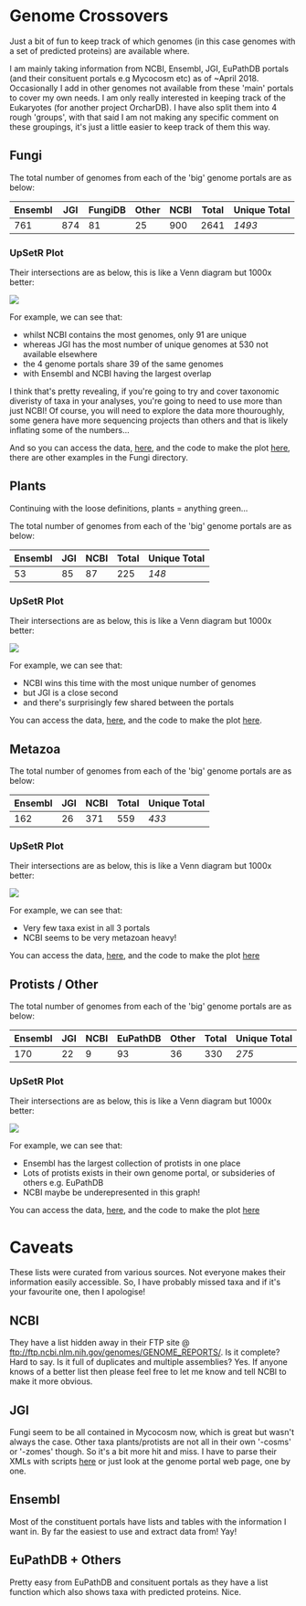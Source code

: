 # Genome Crossovers

Just a bit of fun to keep track of which genomes (in this case genomes with a set of predicted proteins) are available where.

I am mainly taking information from NCBI, Ensembl, JGI, EuPathDB portals (and their consituent portals e.g Mycocosm etc) as of ~April 2018. Occasionally I add in other genomes not available from these 'main' portals to cover my own needs.
I am only really interested in keeping track of the Eukaryotes (for another project OrcharDB). I have also split them into 4 rough 'groups', with that said I am not making any specific comment on these groupings, it's just a little easier to keep track of them this way.

## Fungi
The total number of genomes from each of the 'big' genome portals are as below:

Ensembl|JGI|FungiDB|Other|NCBI|Total|Unique Total
-------|---|-------|-----|----|-----|------------
761|874|81|25|900|2641|*1493*

### UpSetR Plot
Their intersections are as below, this is like a Venn diagram but 1000x better:

![](https://github.com/guyleonard/genome_crossovers/raw/master/fungi/fungi_jgi_ensembl_other_ncbi.png)

For example, we can see that:

 * whilst NCBI contains the most genomes, only 91 are unique
 * whereas JGI has the most number of unique genomes at 530 not available elsewhere
 * the 4 genome portals share 39 of the same genomes
 * with Ensembl and NCBI having the largest overlap

I think that's pretty revealing, if you're going to try and cover taxonomic diveristy of taxa in your analyses, you're going to need to use more than just NCBI! Of course, you will need to explore the data more thouroughly, some genera have more sequencing projects than others and that is likely inflating some of the numbers...

And so you can access the data, [here](https://github.com/guyleonard/genome_crossovers/blob/master/fungi/fungi.csv), and the code to make the plot [here](https://github.com/guyleonard/genome_crossovers/blob/master/fungi/fungi_plot.R), there are other examples in the Fungi directory.

## Plants
Continuing with the loose definitions, plants = anything green...

The total number of genomes from each of the 'big' genome portals are as below:

Ensembl|JGI|NCBI|Total|Unique Total
-------|---|----|-----|------------
53|85|87|225|*148*

### UpSetR Plot
Their intersections are as below, this is like a Venn diagram but 1000x better:

![](https://github.com/guyleonard/genome_crossovers/raw/master/plants/plants.png)

For example, we can see that:

 * NCBI wins this time with the most unique number of genomes
 * but JGI is a close second
 * and there's surprisingly few shared between the portals

You can access the data, [here](https://github.com/guyleonard/genome_crossovers/blob/master/plants/plants.csv), and the code to make the plot [here](https://github.com/guyleonard/genome_crossovers/blob/master/plants/plants_plot.r).


## Metazoa
The total number of genomes from each of the 'big' genome portals are as below:

Ensembl|JGI|NCBI|Total|Unique Total
-------|---|----|-----|------------
162|26|371|559|*433*

### UpSetR Plot
Their intersections are as below, this is like a Venn diagram but 1000x better:

![](https://github.com/guyleonard/genome_crossovers/raw/master/metazoa/metazoa.png)

For example, we can see that:
 
 * Very few taxa exist in all 3 portals
 * NCBI seems to be very metazoan heavy!

You can access the data, [here](https://github.com/guyleonard/genome_crossovers/blob/master/metazoa/metazoa.csv), and the code to make the plot [here](https://github.com/guyleonard/genome_crossovers/blob/master/metazoa/metazoa_plot.r)

## Protists / Other
The total number of genomes from each of the 'big' genome portals are as below:

Ensembl|JGI|NCBI|EuPathDB|Other|Total|Unique Total
-------|---|----|--------|-----|-----|------------
170|22|9|93|36|330|*275*

### UpSetR Plot
Their intersections are as below, this is like a Venn diagram but 1000x better:

![](https://github.com/guyleonard/genome_crossovers/raw/master/protists_and_others/protists_and_others.png)

For example, we can see that:

 * Ensembl has the largest collection of protists in one place 
 * Lots of protists exists in their own genome portal, or subsideries of others e.g. EuPathDB
 * NCBI maybe be underepresented in this graph!

You can access the data, [here](https://github.com/guyleonard/genome_crossovers/blob/master/protists_and_others/protists_and_others.csv), and the code to make the plot [here](https://github.com/guyleonard/genome_crossovers/blob/master/protists_and_others/protists_and_others_plot.R)

# Caveats

These lists were curated from various sources. Not everyone makes their information easily accessible. So, I have probably missed taxa and if it's your favourite one, then I apologise!

## NCBI
They have a list hidden away in their FTP site @ ftp://ftp.ncbi.nlm.nih.gov/genomes/GENOME_REPORTS/. Is it complete? Hard to say. Is it full of duplicates and multiple assemblies? Yes. If anyone knows of a better list then please feel free to let me know and tell NCBI to make it more obvious.

## JGI
Fungi seem to be all contained in Mycocosm now, which is great but wasn't always the case. Other taxa plants/protists are not all in their own '-cosms' or '-zomes' though. So it's a bit more hit and miss. I have to parse their XMLs with scripts [here](https://github.com/guyleonard/get_jgi_genomes) or just look at the genome portal web page, one by one.

## Ensembl
Most of the constituent portals have lists and tables with the information I want in. By far the easiest to use and extract data from! Yay!

## EuPathDB + Others
Pretty easy from EuPathDB and consituent portals as they have a list function which also shows taxa with predicted proteins. Nice.
